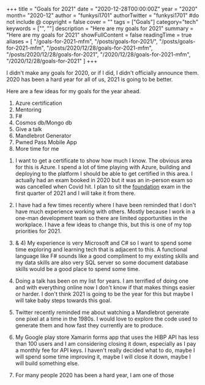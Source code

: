 +++
title = "Goals for 2021"
date = "2020-12-28T00:00:00Z"
year = "2020"
month= "2020-12"
author = "funkysi1701"
authorTwitter = "funkysi1701" #do not include @
copyright = false
cover = ""
tags = ["Goals"]
category="tech"
keywords = ["", ""]
description = "Here are my goals for 2021"
summary = "Here are my goals for 2021"
showFullContent = false
readingTime = true
aliases = [
    "/goals-for-2021-mfm",
    "/posts/goals-for-2021/",
    "/posts/goals-for-2021-mfm",
    "/posts/2020/12/28/goals-for-2021-mfm",
    "/posts/2020/12/28/goals-for-2021",
    "/2020/12/28/goals-for-2021-mfm",
    "/2020/12/28/goals-for-2021"
]
+++

I didn't make any goals for 2020, or if I did, I didn't officially announce them. 2020 has been a hard year for all of us, 2021 is going to be better.

Here are a few ideas for my goals for the year ahead.

1. Azure certification
2. Mentoring
3. F#
4. Cosmos db/Mongo db
5. Give a talk
6. Mandlebrot Generator
7. Pwned Pass Mobile App
8. More time for me

1) I want to get a certificate to show how much I know. The obvious area for this is Azure. I spend a lot of time playing with Azure, building and deploying to the platform I should be able to get certified in this area. I actually had an exam booked in 2020 but it was an in-person exam so was cancelled when Covid hit. I plan to sit the [foundation](https://docs.microsoft.com/en-us/learn/certifications/exams/az-900) exam in the first quarter of 2021 and I will take it from there.

2) I have had a few times recently where I have been reminded that I don't have much experience working with others. Mostly because I work in a one-man development team so there are limited opportunities in the workplace. I have a few ideas to change this, but this is one of my top priorities for 2021.

3) & 4) My experience is very Microsoft and C# so I want to spend some time exploring and learning tech that is adjacent to this. A functional language like F# sounds like a good compliment to my existing skills and my data skills are also very SQL server so some document database skills would be a good place to spend some time.

5) Doing a talk has been on my list for years. I am terrified of doing one and with everything online now I don't know if that makes things easier or harder. I don't think 2021 is going to be the year for this but maybe I will take baby steps towards this goal.

6) Twitter recently reminded me about watching a Mandlebrot generate one pixel at a time in the 1980s. I would love to explore the code used to generate them and how fast they currently are to produce. 

7) My Google play store Xamarin forms app that uses the HIBP API has less than 100 users and I am considering closing it down, especially as I pay a monthly fee for API keys. I haven't really decided what to do, maybe I will spend some time improving it, maybe I will close it down, maybe I will build something else.

8) For many people 2020 has been a hard year, I am one of those 